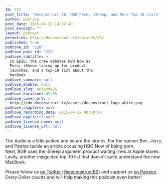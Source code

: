 ```yaml
---
ID: 222
post_title: 'Deconstruct 26: HBO Porn, iSheep, and More Top 10 Lists'
author: patrice
post_date: 2015-04-22 14:32:40
post_excerpt: ""
layout: podcast
permalink: http://deconstruct.tv/episode/26/
published: true
podlove_id: "120"
podlove_post_id: "222"
podlove_subtitle: >
  In Ep26, the crew debates HBO Now as
  Porn, iSheep lining up for product
  launches, and a top-10 list about the
  MacBook
podlove_summary: null
podlove_enable: null
podlove_slug: episode26
podlove_duration: 42:38
podlove_cover_art: >
  http://cdn.deconstruct.tv/assets/deconstruct_logo_white.png
podlove_chapters: null
podlove_recording_date: 2015-04-12 00:00:00
podlove_explicit: null
podlove_license_name: null
podlove_license_url: null
---
```

<p>The Audio is a little jacked and so are the stories.  For the opener Ben, Jerry, and Patrice tackle an article accusing HBO Now of being porn. <br />Next, BGR uses the iSheep argument product waiting lines at Apple stores. <br />Lastly, another misguided top-10 list that doesn’t quite understand the new MacBook.</p>
<p>Please follow us <a href="http://twitter.com/deconstructBS">on Twitter (@deconstructBS)</a> and support us <a href="http://patreon.com/deconstruct">on Patreon</a>. Every Dollar counts and will help making this podcast even better!
</p>